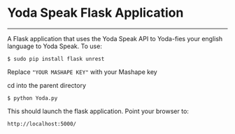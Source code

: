 # Yoda Speak Flask Application #
---

A Flask application that uses the Yoda Speak API to Yoda-fies your english language to Yoda Speak.
To use:

`$ sudo pip install flask unrest`

Replace `"YOUR MASHAPE KEY"` with your Mashape key

cd into the parent directory

`$ python Yoda.py`

This should launch the flask application. Point your browser to: 

`http://localhost:5000/`
